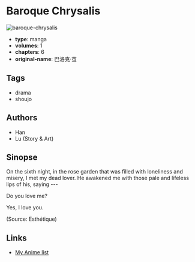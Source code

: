 # Baroque Chrysalis

![baroque-chrysalis](https://cdn.myanimelist.net/images/manga/3/140791.jpg)

-   **type**: manga
-   **volumes**: 1
-   **chapters**: 6
-   **original-name**: 巴洛克·茧

## Tags

-   drama
-   shoujo

## Authors

-   Han
-   Lu (Story & Art)

## Sinopse

On the sixth night, in the rose garden that was filled with loneliness and misery, I met my dead lover. He awakened me with those pale and lifeless lips of his, saying ---

Do you love me?

Yes, I love you.

(Source: Esthétique)

## Links

-   [My Anime list](https://myanimelist.net/manga/18697/Baroque_Chrysalis)
